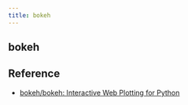 ```yaml
---
title: bokeh
---
```


## bokeh


## Reference
* [bokeh/bokeh: Interactive Web Plotting for Python](https://github.com/bokeh/bokeh)
